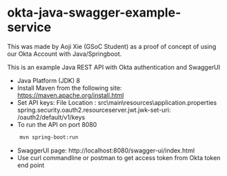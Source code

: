 # okta-java-swagger-example-service
This was made by Aoji Xie (GSoC Student) as a proof of concept of using our Okta Account with Java/Springboot. 

This is an example Java REST API with Okta authentication and SwaggerUI

- Java Platform (JDK) 8
- Install Maven from the following site:
        https://maven.apache.org/install.html
- Set API keys: File Location : src\main\resources\application.properties
        spring.security.oauth2.resourceserver.jwt.jwk-set-uri: <PLACE OKTA ISSUER URL HERE FROM OKTA CONSOLE>/oauth2/default/v1/keys
- To run the API on port 8080
```sh
    mvn spring-boot:run 
```
- SwaggerUI page:  http://localhost:8080/swagger-ui/index.html
- Use curl commandline or postman to get access token from Okta token end point
